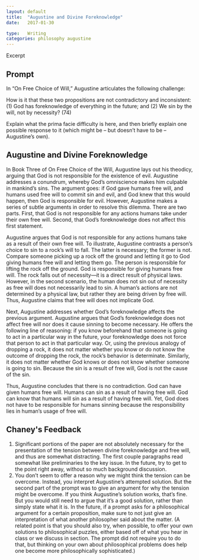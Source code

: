 ```yaml
---
layout: default
title:  "Augustine and Divine Foreknowledge"
date:   2017-01-30

type:   Writing 
categories: philosophy augustine
---
```

Excerpt

## Prompt 

In “On Free Choice of Will,” Augustine articulates the following challenge:

How is it that these two propositions are not contradictory and inconsistent: (1) God has foreknowledge of everything in the future; and (2) We sin by the will, not by necessity? (74)

Explain what the prima facie difficulty is here, and then briefly explain one possible response to it (which might be – but doesn’t have to be – Augustine’s own). 

## Augustine and Divine Foreknowledge

In Book Three of On Free Choice of the Will, Augustine lays out his theodicy, arguing that God is not responsible for the existence of evil. Augustine addresses a conundrum, whereby God’s omniscience makes him culpable in mankind’s sins. The argument goes: if God gave humans free will, and humans used free will to commit sin and evil, and God knew that this would happen, then God is responsible for evil. However, Augustine makes a series of subtle arguments in order to resolve this dilemma. There are two parts. First, that God is not responsible for any actions humans take under their own free will. <span data-balloon="Chaney: This paragraph presents an interesting argument for the conclusion that God is responsible for evil. However, for the purposes of this assignment, you could have omitted it. This is because the assignment only asks you to state what Augustine sees as the tension between divine foreknowledge and our freedom to sin. It seems you mention that tension in the final two sentences, but you could have said more about in the opening paragraph. Why does there seem to be a tension? Although the argument that God is responsible for evil is related to all of this, it's not absolutely essential to the presentation of the problem of divine foreknowledge." data-balloon-length="xlarge">Second, that God’s foreknowledge does not affect this first statement.</span>

Augustine argues that God is not responsible for any actions humans take as a result of their own free will. To illustrate, Augustine contrasts a person’s choice to sin to a rock’s will to fall. The latter is necessary; the former is not. Compare someone picking up a rock off the ground and letting it go to God giving humans free will and letting them go. The person is responsible for lifting the rock off the ground. God is responsible for giving humans free will. The rock falls out of necessity—it is a direct result of physical laws. However, in the second scenario, the human does not sin out of necessity as free will does not necessarily lead to sin. A human’s actions are not determined by a physical law, but rather they are being driven by free will. <span data-balloon="Chaney: You do a good job of pointing out the differences between the rock falling of necessity and free will, which does not sin of necessity. However, as in the first paragraph, here you don't really address the specific issue the prompt asks about, which is what the tension between free will and divine foreknowledge is, and how it might be resolved. I gather that you're getting there, you're building up to discussing the tension. But since you need to (i) state which propositions seem contradictory; (ii) explain why they seem to be that way; and (iii) suggest a way of dealing with the problem, it's crucial to hit the ground running without much preliminary or background argument.
" data-balloon-length="xlarge">Thus, Augustine claims that free will does not implicate God.</span>

Next, Augustine addresses whether God’s foreknowledge affects the previous argument.  Augustine argues that God’s foreknowledge does not affect free will nor does it cause sinning to become necessary. He offers the following line of reasoning: if you know beforehand that someone is going to act in a particular way in the future, your foreknowledge does not force that person to act in that particular way. Or, using the previous analogy of dropping a rock, it does not matter whether you know or do not know the outcome of dropping the rock, the rock’s behavior is determinate. Similarly, it does not matter whether God knows or does not know whether someone is going to sin. <span data-balloon="Chaney: You do well to identify a line of reasoning that Augustine deploys. He talks about how a person's foreknowledge that someone will do something doesn't &quot;force&quot; that person to do that thing. But this paragraph, and the final paragraph, are merely interpretive. At least, that's the way it seems to me, the reader. The second part of the prompt requires you to suggest how the tension between divine foreknowledge and free will can seem to be eased or overcome. Perhaps you think Augustine's own solution works. But in that case, it wasn't clear to me that you were arguing for Augustine's own solution. It seems that you're just offering it as the correct interpretation of the text." data-balloon-length="xlarge">Because the sin is a result of free will, God is not the cause of the sin.</span>

Thus, Augustine concludes that there is no contradiction. God can have given humans free will. Humans can sin as a result of having free will. God can know that humans will sin as a result of having free will. Yet, God does not have to be responsible for humans sinning because the responsibility lies in human’s usage of free will. 

## Chaney's Feedback

1. Significant portions of the paper are not absolutely necessary for the presentation of the tension between divine foreknowledge and free will, and thus are somewhat distracting. The first couple paragraphs read somewhat like preliminaries to the key issue. In the future, try to get to the point right away, without so much background discussion.
2. You don’t seem to offer a reason why we might think the tension can be overcome. Instead, you interpret Augustine’s attempted solution. But the second part of the prompt was to give an argument for why the tension might be overcome. If you think Augustine’s solution works, that’s fine. But you would still need to argue that it’s a good solution, rather than simply state what it is. In the future, if a prompt asks for a philosophical argument for a certain proposition, make sure to not just give an interpretation of what another philosopher said about the matter. (A related point is that you should also try, when possible, to offer your own solutions to philosophical puzzles, either based off of what you hear in class or we discuss in section. The prompt did not require you to do that, but thinking on your own about philosophical problems does help one become more philosophically sophisticated.)